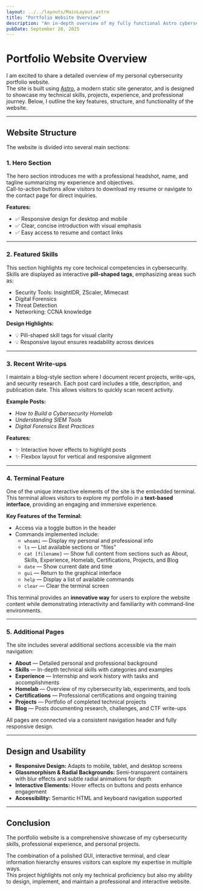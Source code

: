 ```yaml
---
layout: ../../layouts/MainLayout.astro
title: "Portfolio Website Overview"
description: "An in-depth overview of my fully functional Astro cybersecurity portfolio website."
pubDate: September 20, 2025
---
```


# Portfolio Website Overview

I am excited to share a detailed overview of my personal cybersecurity portfolio website.  
The site is built using [Astro](https://astro.build/), a modern static site generator, and is designed to showcase my technical skills, projects, experience, and professional journey. Below, I outline the key features, structure, and functionality of the website.

---

## Website Structure

The website is divided into several main sections:

### 1. Hero Section
The hero section introduces me with a professional headshot, name, and tagline summarizing my experience and objectives.  
Call-to-action buttons allow visitors to download my resume or navigate to the contact page for direct inquiries.

**Features:**
- ✅ Responsive design for desktop and mobile  
- ✅ Clear, concise introduction with visual emphasis  
- ✅ Easy access to resume and contact links

---

### 2. Featured Skills
This section highlights my core technical competencies in cybersecurity. Skills are displayed as interactive **pill-shaped tags**, emphasizing areas such as:

- Security Tools: InsightIDR, ZScaler, Mimecast  
- Digital Forensics  
- Threat Detection  
- Networking: CCNA knowledge  

**Design Highlights:**
- 💡 Pill-shaped skill tags for visual clarity  
- 💡 Responsive layout ensures readability across devices

---

### 3. Recent Write-ups
I maintain a blog-style section where I document recent projects, write-ups, and security research. Each post card includes a title, description, and publication date. This allows visitors to quickly scan recent activity.

**Example Posts:**
- *How to Build a Cybersecurity Homelab*  
- *Understanding SIEM Tools*  
- *Digital Forensics Best Practices*  

**Features:**
- ✨ Interactive hover effects to highlight posts  
- ✨ Flexbox layout for vertical and responsive alignment

---

### 4. Terminal Feature
One of the unique interactive elements of the site is the embedded terminal.  
This terminal allows visitors to explore my portfolio in a **text-based interface**, providing an engaging and immersive experience.

**Key Features of the Terminal:**
- Access via a toggle button in the header  
- Commands implemented include:
  - `whoami` — Display my personal and professional info  
  - `ls` — List available sections or "files"  
  - `cat [filename]` — Show full content from sections such as About, Skills, Experience, Homelab, Certifications, Projects, and Blog  
  - `date` — Show current date and time  
  - `gui` — Return to the graphical interface  
  - `help` — Display a list of available commands  
  - `clear` — Clear the terminal screen

This terminal provides an **innovative way** for users to explore the website content while demonstrating interactivity and familiarity with command-line environments.

---

### 5. Additional Pages
The site includes several additional sections accessible via the main navigation:

- **About** — Detailed personal and professional background  
- **Skills** — In-depth technical skills with categories and examples  
- **Experience** — Internship and work history with tasks and accomplishments  
- **Homelab** — Overview of my cybersecurity lab, experiments, and tools  
- **Certifications** — Professional certifications and ongoing training  
- **Projects** — Portfolio of completed technical projects  
- **Blog** — Posts documenting research, challenges, and CTF write-ups  

All pages are connected via a consistent navigation header and fully responsive design.

---

## Design and Usability

- **Responsive Design:** Adapts to mobile, tablet, and desktop screens  
- **Glassmorphism & Radial Backgrounds:** Semi-transparent containers with blur effects and subtle radial animations for depth  
- **Interactive Elements:** Hover effects on buttons and posts enhance engagement  
- **Accessibility:** Semantic HTML and keyboard navigation supported

---

## Conclusion

The portfolio website is a comprehensive showcase of my cybersecurity skills, professional experience, and personal projects.  

The combination of a polished GUI, interactive terminal, and clear information hierarchy ensures visitors can explore my expertise in multiple ways.  
This project highlights not only my technical proficiency but also my ability to design, implement, and maintain a professional and interactive website.
